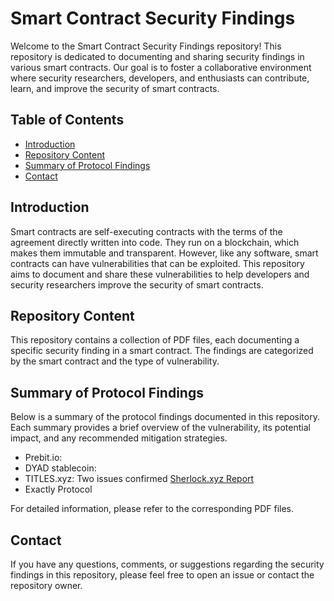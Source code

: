 # Smart Contract Security Findings

Welcome to the Smart Contract Security Findings repository! This repository is dedicated to documenting and sharing security findings in various smart contracts. Our goal is to foster a collaborative environment where security researchers, developers, and enthusiasts can contribute, learn, and improve the security of smart contracts.

## Table of Contents

- [Introduction](#introduction)
- [Repository Content](#repository-content)
- [Summary of Protocol Findings](#summary-of-protocol-findings)
- [Contact](#contact)

## Introduction

Smart contracts are self-executing contracts with the terms of the agreement directly written into code. They run on a blockchain, which makes them immutable and transparent. However, like any software, smart contracts can have vulnerabilities that can be exploited. This repository aims to document and share these vulnerabilities to help developers and security researchers improve the security of smart contracts.

## Repository Content

This repository contains a collection of PDF files, each documenting a specific security finding in a smart contract. The findings are categorized by the smart contract and the type of vulnerability.

## Summary of Protocol Findings

Below is a summary of the protocol findings documented in this repository. Each summary provides a brief overview of the vulnerability, its potential impact, and any recommended mitigation strategies.

- Prebit.io:
- DYAD stablecoin:
- TITLES.xyz: Two issues confirmed [Sherlock.xyz Report](https://audits.sherlock.xyz/contests/326/report)
- Exactly Protocol

For detailed information, please refer to the corresponding PDF files.

## Contact

If you have any questions, comments, or suggestions regarding the security findings in this repository, please feel free to open an issue or contact the repository owner.

